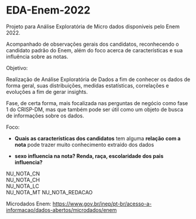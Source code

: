 # EDA-Enem-2022
Projeto para Análise Exploratória de Micro dados disponíveis pelo Enem 2022.  

Acompanhado de observações gerais dos candidatos, reconhecendo o candidato padrão do Enem, além do foco acerca de características e sua influência sobre as notas.

Objetivo:

Realização de Análise Exploratória de Dados a fim de conhecer os dados de forma geral, suas distribuições, medidas estatísticas, correlações e evoluções a fim de gerar insights. <br>

Fase, de certa forma, mais focalizada nas perguntas de negócio como fase 1 do CRISP-DM, mas que também pode ser útil como um objeto de busca de informações sobre os dados.

Foco:

- **Quais as características dos candidatos** tem alguma **relação** **com a nota** pode trazer muito conhecimento extraído dos dados

- **sexo influencia na nota? Renda, raça, escolaridade dos pais influencia?**

NU_NOTA_CN                
NU_NOTA_CH                
NU_NOTA_LC                
NU_NOTA_MT
NU_NOTA_REDACAO

Microdados Enem: https://www.gov.br/inep/pt-br/acesso-a-informacao/dados-abertos/microdados/enem
